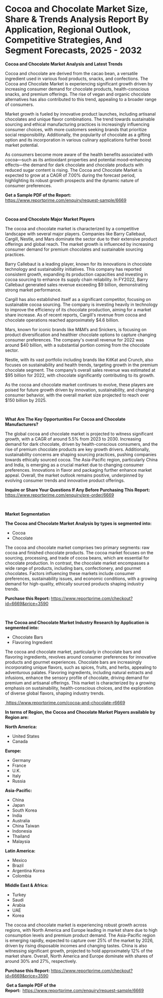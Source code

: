 <p><h1>Cocoa and Chocolate Market Size, Share & Trends Analysis Report By Application, Regional Outlook, Competitive Strategies, And Segment Forecasts, 2025 - 2032</h1></p><p><strong>Cocoa and Chocolate Market Analysis and Latest Trends</strong></p>
<p><p>Cocoa and chocolate are derived from the cacao bean, a versatile ingredient used in various food products, snacks, and confections. The Cocoa and Chocolate Market is experiencing significant growth driven by increasing consumer demand for chocolate products, health-conscious snacks, and premium offerings. The rise of vegan and organic chocolate alternatives has also contributed to this trend, appealing to a broader range of consumers.</p><p>Market growth is fueled by innovative product launches, including artisanal chocolates and unique flavor combinations. The trend towards sustainable sourcing and ethical manufacturing practices is increasingly influencing consumer choices, with more customers seeking brands that prioritize social responsibility. Additionally, the popularity of chocolate as a gifting option and its incorporation in various culinary applications further boost market potential.</p><p>As consumers become more aware of the health benefits associated with cocoa—such as its antioxidant properties and potential mood-enhancing effects—the demand for dark chocolate and chocolate products with reduced sugar content is rising. The Cocoa and Chocolate Market is expected to grow at a CAGR of 7.00% during the forecast period, highlighting its robust growth prospects and the dynamic nature of consumer preferences.</p></p>
<p><strong>Get a Sample PDF of the Report:&nbsp;</strong> <a href="https://www.reportprime.com/enquiry/request-sample/6669?utm_campaign=4560&utm_medium=2&utm_source=Github&utm_content=ia&utm_term=16052025&utm_id=cocoa-and-chocolate">https://www.reportprime.com/enquiry/request-sample/6669</a></p>
<p>&nbsp;</p>
<p><strong>Cocoa and Chocolate Major Market Players</strong></p>
<p><p>The cocoa and chocolate market is characterized by a competitive landscape with several major players. Companies like Barry Callebaut, Cargill, Nestle, and Mars dominate the sector due to their extensive product offerings and global reach. The market growth is influenced by increasing consumer demand for premium chocolates and sustainable sourcing practices.</p><p>Barry Callebaut is a leading player, known for its innovations in chocolate technology and sustainability initiatives. This company has reported consistent growth, expanding its production capacities and investing in cocoa sourcing to enhance its supply chain reliability. In FY2022, Barry Callebaut generated sales revenue exceeding $9 billion, demonstrating strong market performance.</p><p>Cargill has also established itself as a significant competitor, focusing on sustainable cocoa sourcing. The company is investing heavily in technology to improve the efficiency of its chocolate production, aiming for a market share increase. As of recent reports, Cargill's revenue from cocoa and chocolate operations reached approximately $4.6 billion.</p><p>Mars, known for iconic brands like M&M’s and Snickers, is focusing on product diversification and healthier chocolate options to capture changing consumer preferences. The company's overall revenue for 2022 was around $40 billion, with a substantial portion coming from the chocolate sector.</p><p>Nestle, with its vast portfolio including brands like KitKat and Crunch, also focuses on sustainability and health trends, targeting growth in the premium chocolate segment. The company’s overall sales revenue was estimated at $95 billion for 2022, with chocolate significantly contributing to its growth.</p><p>As the cocoa and chocolate market continues to evolve, these players are poised for future growth driven by innovation, sustainability, and changing consumer behavior, with the overall market size projected to reach over $150 billion by 2025.</p></p>
<p>&nbsp;</p>
<p><strong>What Are The Key Opportunities For Cocoa and Chocolate Manufacturers?</strong></p>
<p><p>The global cocoa and chocolate market is projected to witness significant growth, with a CAGR of around 5.5% from 2023 to 2030. Increasing demand for dark chocolate, driven by health-conscious consumers, and the rise of premium chocolate products are key growth drivers. Additionally, sustainability concerns are shaping sourcing practices, pushing companies towards ethically sourced cocoa. The Asia-Pacific region, particularly China and India, is emerging as a crucial market due to changing consumer preferences. Innovations in flavor and packaging further enhance market appeal. Overall, the market outlook remains positive, underpinned by evolving consumer trends and innovative product offerings.</p></p>
<p><strong>Inquire or Share Your Questions If Any Before Purchasing This Report:</strong> <a href="https://www.reportprime.com/enquiry/pre-order/6669?utm_campaign=4560&utm_medium=2&utm_source=Github&utm_content=ia&utm_term=16052025&utm_id=cocoa-and-chocolate">https://www.reportprime.com/enquiry/pre-order/6669</a></p>
<p>&nbsp;</p>
<p><strong>Market Segmentation</strong></p>
<p><strong>The Cocoa and Chocolate Market Analysis by types is segmented into:</strong></p>
<p><ul><li>Cocoa</li><li>Chocolate</li></ul></p>
<p><p>The cocoa and chocolate market comprises two primary segments: raw cocoa and finished chocolate products. The cocoa market focuses on the sourcing, processing, and trade of cocoa beans, which are essential for chocolate production. In contrast, the chocolate market encompasses a wide range of products, including bars, confectionery, and gourmet chocolates. Factors influencing these markets include consumer preferences, sustainability issues, and economic conditions, with a growing demand for high-quality, ethically sourced products shaping industry trends.</p></p>
<p><strong>Purchase this Report:&nbsp;</strong><a href="https://www.reportprime.com/checkout?id=6669&price=3590&utm_campaign=4560&utm_medium=2&utm_source=Github&utm_content=ia&utm_term=16052025&utm_id=cocoa-and-chocolate">https://www.reportprime.com/checkout?id=6669&price=3590</a></p>
<p>&nbsp;</p>
<p><strong>The Cocoa and Chocolate Market Industry Research by Application is segmented into:</strong></p>
<p><ul><li>Chocolate Bars</li><li>Flavoring Ingredient</li></ul></p>
<p><p>The cocoa and chocolate market, particularly in chocolate bars and flavoring ingredients, revolves around consumer preferences for innovative products and gourmet experiences. Chocolate bars are increasingly incorporating unique flavors, such as spices, fruits, and herbs, appealing to adventurous palates. Flavoring ingredients, including natural extracts and infusions, enhance the sensory profile of chocolate, driving demand for premium and artisanal offerings. This market is characterized by a growing emphasis on sustainability, health-conscious choices, and the exploration of diverse global flavors, shaping industry trends.</p></p>
<p><a href="https://www.reportprime.com/cocoa-and-chocolate-r6669?utm_campaign=4560&utm_medium=2&utm_source=Github&utm_content=ia&utm_term=16052025&utm_id=cocoa-and-chocolate">&nbsp;https://www.reportprime.com/cocoa-and-chocolate-r6669</a></p>
<p><strong>In terms of Region, the Cocoa and Chocolate Market Players available by Region are:</strong></p>
<p>
    <p> <strong> North America: </strong>
        <ul>
            <li>United States</li>
            <li>Canada</li>
        </ul>
        </p> 
    <p> <strong> Europe: </strong>
        <ul>
            <li>Germany</li>
            <li>France</li>
            <li>U.K.</li>
            <li>Italy</li>
            <li>Russia</li>
        </ul>
        </p> 
    <p> <strong> Asia-Pacific: </strong>
        <ul>
            <li>China</li>
            <li>Japan</li>
            <li>South Korea</li>
            <li>India</li>
            <li>Australia</li>
            <li>China Taiwan</li>
            <li>Indonesia</li>
            <li>Thailand</li>
            <li>Malaysia</li>
        </ul>
        </p> 
    <p> <strong> Latin America: </strong>
        <ul>
            <li>Mexico</li>
            <li>Brazil</li>
            <li>Argentina Korea</li>
            <li>Colombia</li>
        </ul>
        </p> 
    <p> <strong> Middle East & Africa: </strong>
        <ul>
            <li>Turkey</li>
            <li>Saudi</li>
            <li>Arabia</li>
            <li>UAE</li>
            <li>Korea</li>
        </ul>
    </p>
    </p>
<p><p>The cocoa and chocolate market is experiencing robust growth across regions, with North America and Europe leading in market share due to high consumption levels and premium product demand. The Asia-Pacific region is emerging rapidly, expected to capture over 25% of the market by 2026, driven by rising disposable incomes and changing tastes. China is also witnessing significant growth, projected to hold approximately 12% of the market share. Overall, North America and Europe dominate with shares of around 30% and 27%, respectively.</p></p>
<p><strong>Purchase this Report: </strong><a href="https://www.reportprime.com/checkout?id=6669&price=3590&utm_campaign=4560&utm_medium=2&utm_source=Github&utm_content=ia&utm_term=16052025&utm_id=cocoa-and-chocolate">https://www.reportprime.com/checkout?id=6669&price=3590</a></p>
<p>&nbsp;<strong>Get a Sample PDF of the Report:&nbsp;&nbsp;</strong><a href="https://www.reportprime.com/enquiry/request-sample/6669?utm_campaign=4560&utm_medium=2&utm_source=Github&utm_content=ia&utm_term=16052025&utm_id=cocoa-and-chocolate">https://www.reportprime.com/enquiry/request-sample/6669</a></p>
<p><strong></strong></p>
<p><p></p><p></p><p></p></p>